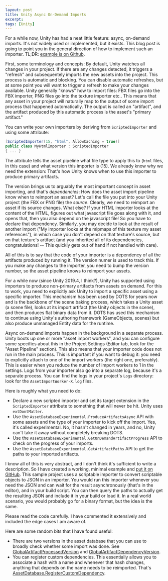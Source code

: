 ```yaml
---
layout: post
title: Unity Async On-Demand Imports
excerpt:
tags: [Unity]
---
```




For a while now, Unity has had a neat little feature: async, on-demand imports. It's not widely used or implemented, but it exists. This blog post is going to point you in the general direction of how to implement such an importer. TL;DR: [example is on Github](https://github.com/sschoener/unity-async-scripted-importer/).

First, some terminology and concepts: By default, Unity watches all changes in your project. If there are any changes detected, it triggers a "refresh" and subsequentely imports the new assets into the project. This process is automatic and blocking. You can disable automatic refreshes, but at some point you will want to trigger a refresh to make your changes available. Unity generally "knows" how to import files: FBX files go into the FBX importer, PNG files go into the texture importer etc.. This means that any asset in your project will naturally map to the output of some import process that happened automatically. The output is called an "artifact", and the artifact produced by this automatic process is the asset's "primary artifact."

You can write your own importers by deriving from `ScriptedImporter` and using some attribute:
```csharp
[ScriptedImporter(15, "html", AllowCaching = true)]
public class MyHtmlImporter : ScriptedImporter
{ ... }
```
The attribute tells the asset pipeline what file type to apply this to (`html` files, in this case) and what version this importer is (15). We already know why we need the extension: That's how Unity knows when to use this importer to produce primary artifacts.

The version brings us to arguably the most important concept in asset importing, and that's _dependencies_: How does the asset import pipeline know when to reimport an asset? Let's call the file you put into your Unity project (the FBX or PNG file) the _source_. Clearly, we need to reimport an asset if its source changes. What else? If your HTML importer looks at the content of the HTML, figures out what javascript file goes along with it, and opens that, then you also depend on the javascript file! So you have to declare that dependency. Similarly, you may decide to look at the result of another import ("My importer looks at the mipmaps of this texture my asset references"), in which case you don't depend on that texture's source, but on that texture's artifact (and you inherited all of its dependencies, congratulations! -- This quickly gets out of hand if not handled with care).

All of this is to say that the code of your importer is a dependency of all the artifacts produced by running it. The version numer is used to track this. If you make any changes to the importer, you need to bump the version number, so the asset pipeline knows to reimport your assets.

For a while now (since Unity 2019.4, I think?), Unity has supported using importers to produce non-primary artifacts from assets on demand. For this to work, you need to explicitly ask Unity to import a specific asset using a specific importer. This mechanism has been used by DOTS for years now and is the backbone of the scene baking process, which takes a Unity asset (a scene file), looks at its import artifact (the Unity objects in the scene), and then produces flat binary data from it. DOTS has used this mechanism to continue using Unity's authoring framework (GameObjects, scenes) but also produce unmanaged Entity data for the runtime.

Async on-demand imports happen in the background in a separate process. Unity boots up one or more "asset import workers", and you can configure some specifics about this in the Project Settings (Editor tab, look for the "Asset Pipeline" section). This also means that your importer code does not run in the main process. This is important if you want to debug it: you need to explicitly attach to one of the import workers (the right one, preferably). This is easier when you reduce the number of import workers to 1 in the settings. Logs from your importer also go into a separate log, because it's a separate process. You can find the logs in your project's `Logs` directory: look for the `AssetImportWorker-X.log` files.

Here is roughly what you need to do:
 * Declare a new scripted importer and set its target extension in the `ScriptedImporter` attribute to something that will never be hit. Unity uses `extDontMatter`.
 * Use the `AssetDatabaseExperimental.ProduceArtifactsAsync` API with some assets and the type of your importer to kick off the import. Yes, it's called experimental. No, it hasn't changed in years, and no, Unity can't take it away without completely breaking DOTS.
 * Use the `AssetDatabaseExperimental.GetOnDemandArtifactProgress` API to check on the progress of your imports.
 * Use the `AssetDatabaseExperimental.GetArtifactPaths` API to get the paths to your imported artifacts.

I know all of this is very abstract, and I don't think it's sufficient to write a description. So I have created a working, minimal example and [put it on GitHub](https://github.com/sschoener/unity-async-scripted-importer/blob/b1955f694097c4bd2a886b3c6310ca6295e01a48/Assets/Editor/ImportTrigger.cs). This sample project uses a scriptable importer to convert scriptable objects to JSON in an importer. You would run this importer whenever you need the JSON and can wait for the result asynchronously (that's in the editor), and in your build script. You can then query the paths to actually get the resulting JSON and include it in your build or load it. In a real world scenario, you would probably go for a binary format, but the idea is the same.

Please read the code carefully. I have commented it extensively and included the edge cases I am aware of.

Here are some random bits that I have found useful:
 * There are two versions in the asset database that you can use to broadly check whether some import was done. See [GlobalArtifactProcessedVersion](https://docs.unity3d.com/ScriptReference/AssetDatabase.GlobalArtifactProcessedVersion.html) and [GlobalArtifactDependencyVersion](https://docs.unity3d.com/ScriptReference/AssetDatabase.GlobalArtifactDependencyVersion.html).
 * You can register custom dependencies. This essentially allows you to associate a hash with a name and whenever that hash changes, anything that depends on the name needs to be reimported. That's [AssetDatabase.RegisterCustomDependency](https://docs.unity3d.com/ScriptReference/AssetDatabase.RegisterCustomDependency.html).